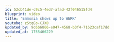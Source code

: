 ```yaml
---
id: 52cb41de-c9c5-4ed7-afad-42f046515fd4
blueprint: video
title: 'Emmonia shows up to WERK'
youtube: zStqCo-CJX0
updated_by: 9c6b6866-e047-4568-b3f4-71623caf17dd
updated_at: 1755466229
---
```

